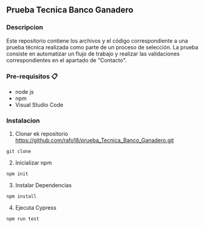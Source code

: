 ## Prueba Tecnica Banco Ganadero
### Descripcion
Este repositorio contiene los archivos y el código correspondiente a una prueba técnica realizada como parte de un proceso de selección. La prueba consiste en automatizar un flujo de trabajo y realizar las validaciones correspondientes en el apartado de "Contacto".

### Pre-requisitos 📋
* node js
* npm
* Visual Studio Code

### Instalacion

1. Clonar ek repositorio https://github.com/rafo18/prueba_Tecnica_Banco_Ganadero.git
```
git clone 
```

2. Inicializar npm
```
npm init
```

3. Instalar Dependencias
```
npm install
```

4. Ejecuta Cypress
```
npm run test
```


